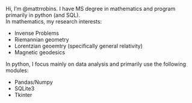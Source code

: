  Hi, I’m @mattrrobins.
 I have MS degree in mathematics and program primarily in python (and SQL).  
 In mathematics, my research interests:
 - Invense Problems
 - Riemannian geometry
 - Lorentzian geoemtry (specifically general relativity)
 - Magnetic geodesics
 
 In python, I focus mainly on data analysis and primarily use the following modules:
 - Pandas/Numpy
 - SQLite3
 - Tkinter


<!---
mattrrobins/mattrrobins is a ✨ special ✨ repository because its `README.md` (this file) appears on your GitHub profile.
You can click the Preview link to take a look at your changes.
--->
